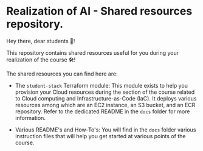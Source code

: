 # Realization of AI - Shared resources repository.

Hey there, dear students 👋!

This repository contains shared resources useful for you during your realization of the course 🛠!

The shared resources you can find here are:

* The `student-stack` Terraform module: This module exists to help you provision your Cloud resources 
  during the section of the course related to Cloud computing and Infrastructure-as-Code (IaC). It deploys 
  various resources among which are an EC2 instance, an S3 bucket, and an ECR repository. Refer to the dedicated README in the `docs` folder for more information.
  
* Various README's and How-To's: You will find in the `docs` folder various instruction files that 
  will help you get started at various points of the course.